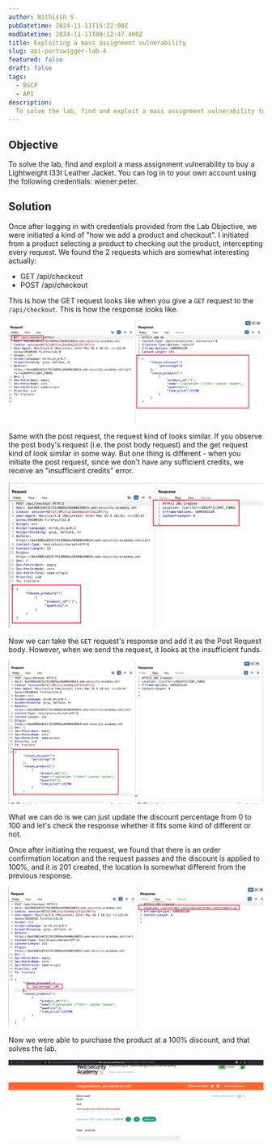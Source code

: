 ```yaml
---
author: Nithissh S
pubDatetime: 2024-11-11T15:22:00Z
modDatetime: 2024-11-11T09:12:47.400Z
title: Exploiting a mass assignment vulnerability
slug: api-portswigger-lab-4
featured: false
draft: false
tags:
  - BSCP
  - API
description:
  To solve the lab, find and exploit a mass assignment vulnerability to buy a Lightweight l33t Leather Jacket. You can log in to your own account using the following credentials wiener:peter. 
---
```


## Objective 

To solve the lab, find and exploit a mass assignment vulnerability to buy a Lightweight l33t Leather Jacket. You can log in to your own account using the following credentials: wiener:peter. 

## Solution 

Once after logging in with credentials provided from the Lab Objective, we were initiated a kind of "how we add a product and checkout". I initiated from a product selecting a product to checking out the product, intercepting every request. We found the 2 requests which are somewhat interesting actually:

- GET /api/checkout
- POST /api/checkout 

This is how the GET request looks like when you give a `GET` request to the `/api/checkout`. This is how the response looks like. 

![](../../assets/images/bscp/api/api-12.png)

Same with the post request, the request kind of looks similar. If you observe the post body's request (i.e. the post body request) and the get request kind of look similar in some way. But one thing is different - when you initiate the post request, since we don't have any sufficient credits, we receive an "insufficient credits" error. 

![](../../assets/images/bscp/api/api-13.png)

Now we can take the `GET` request's response and add it as the Post Request body. However, when we send the request, it looks at the insufficient funds. 

![](../../assets/images/bscp/api/api-14.png)

What we can do is we can just update the discount percentage from 0 to 100 and let's check the response whether it fits some kind of different or not. 

Once after initiating the request, we found that there is an order confirmation location and the request passes and the discount is applied to 100%, and it is 201 created, the location is somewhat different from the previous response.  

![](../../assets/images/bscp/api/api-15.png)

Now we were able to purchase the product at a 100% discount, and that solves the lab. 

![](../../assets/images/bscp/api/api-16.png)